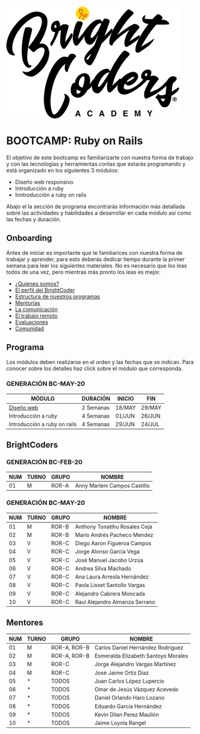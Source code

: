 ![BrightCoders Logo](../../imgs/logo-bc.png)
# BOOTCAMP: Ruby on Rails

El objetivo de este bootcamp es familiarizarte con nuestra forma de trabajo y con las tecnologías y herramientas conlas que estarás programando y está organizado en los siguientes 3 módulos:

- Diseño web responsivo
- Introducción a ruby 
- Inntroducción a ruby on rails

Abajo el la sección de programa encontrarás información más detallada sobre las actividades y habilidades a desarrollar en cada módulo así como las fechas y duración.

## Onboarding

Antes de iniciar es importante que te familiarices con nuestra forma de trabajar y aprender, para esto deberás dedicar tiempo durante la primer semana para leer los siguientes materiales. No es necesario que los leas todos de una vez, pero mientras más pronto los leas es mejor.

- [¿Quienes somos?](https://drive.google.com/open?id=1vr-GDYcB-qjci7Oq-KI6VWHToroXs4L1874NcYBNF8g)
- [El perfil del BrightCoder](https://drive.google.com/open?id=1C5Gut5UMXexDBXWYGc6TlWUMZHPUaQV7DJ7xRoWx4ew)
- [Estructura de nuestros programas](https://docs.google.com/presentation/d/14M-O8sZ_0YE-0ZRxxDCocnC29GLsknFa1jBjLDxE5VM/edit?usp=sharing)
- [Mentorías](https://docs.google.com/presentation/d/1ZwDieVoIh-JcfbSZvytfeY0agqJ8PEAhabMIdKXqN-I/edit?usp=sharing)
- [La comunicación](https://docs.google.com/presentation/d/1_K6WIJIdVWzQ7-NeN-Zz8_3bxrdccsdJJJXZWS-bGNE/edit?usp=sharing)
- [El trabajo remoto](https://docs.google.com/presentation/d/1RaC5KWMHg084a_8Rt2EGUGpavQIPVHXqjxJDCVLgXUI/edit?usp=sharing)
- [Evaluaciones](https://docs.google.com/presentation/d/1o3RDLf_3UIBipsApRipKpoQp6OCuRxaxRYOS4dZv8fc/edit?usp=sharing)
- [Comunidad](https://docs.google.com/presentation/d/12gh99UKgI9d8VTvb7EIOIeBB_ysMCG-RXpovq4x7QgQ/edit?usp=sharing)

## Programa

Los módulos deben realizarse en el orden y las fechas que se indican. Para conocer sobre los detalles haz click sobre el módulo que corresponda.

### GENERACIÓN BC-MAY-20

MÓDULO | DURACIÓN | INICIO | FIN
---    | ---  | --- | ---
[Diseño web](https://github.com/magma-labs/BrightCoders/tree/master/bootcamp/ruby-on-rails/web-design) | 2 Semanas | 18/MAY | 29/MAY
Introducción a ruby | 4 Semanas  | 01/JUN | 26/JUN
Introducción a ruby on rails | 4 Semanas | 29/JUN | 24/JUL

## BrightCoders

### GENERACIÓN BC-FEB-20

NUM |  TURNO | GRUPO | NOMBRE
--- | ---| --- | --
 01 | M |  ROR-A | Anny Marleni Campos Castillo
 
### GENERACIÓN BC-MAY-20

NUM |  TURNO | GRUPO | NOMBRE
--- | ---| --- | --
 01 | M |  ROR-B | Anthony Tonatihu Rosales Ceja
 02 | M | ROR-B |  Mario Andrés Pacheco Mendez
 03 | V | ROR-C | Diego Aaron Figueroa Campos
 04 | V |  ROR-C |Jorge Alonso Garcia Vega
 05 | V |  ROR-C |José Manuel Jacobo Urzúa
 06 | V |  ROR-C |Andrea Silva Machado
 07 | V |  ROR-C |Ana Laura Arreola Hernández
 08 | V |  ROR-C |Paola Lisset Santollo Vargas
 09 | V | ROR-C |Alejandro Cabrera Moncada
 10 | V | ROR-C |Raul Alejandro Almanza Serrano
  
  ## Mentores
  
NUM |  TURNO | GRUPO | NOMBRE
--- | ---| --- | --
  01 | M |  ROR-A, ROR-B | Carlos Daniel Hernández Rodríguez
  02 | M |  ROR-A, ROR-B | Esmeralda Elizabeth Santoyo Morales
  03 | M |  ROR-C | Jorge Alejandro Vargas Martínez 
  04 | M |  ROR-C | José Jaime Ortiz Diaz
  05 | * | TODOS | Juan Carlos López Lupercio
  06 | * | TODOS | Omar de Jesús Vázquez Acevedo
  07 | * | TODOS | Daniel Orlando Haro Lozano
  08 | * | TODOS | Eduardo Garcia Hernández
  09 | * | TODOS | Kevin Dilan Perez Maulión
  10 | * | TODOS | Jaime Loyola Rangel
  
  

